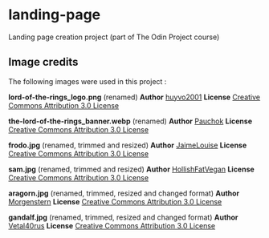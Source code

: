 # landing-page
Landing page creation project (part of The Odin Project course)

## Image credits

The following images were used in this project :

**lord-of-the-rings_logo.png** (renamed)
**Author** [huyvo2001](https://www.deviantart.com/huyvo2001/art/The-Lord-of-the-Rings-logo-943254611)
**License** [Creative Commons Attribution 3.0 License](https://creativecommons.org/licenses/by/3.0/)

**the-lord-of-the-rings_banner.webp** (renamed)
**Author** [Pauchok](https://www.goodfon.com/films/wallpaper-the-lord-of-the-rings-6974.html)
**License** [Creative Commons Attribution 3.0 License](https://creativecommons.org/licenses/by/3.0/)

**frodo.jpg** (renamed, trimmed and resized)
**Author** [JaimeLouise](https://www.deviantart.com/jaimelouise/art/Frodo-Ring-Wallpaper-184861103)
**License** [Creative Commons Attribution 3.0 License](https://creativecommons.org/licenses/by/3.0/)

**sam.jpg** (renamed, trimmed and resized)
**Author** [HollishFatVegan](https://www.deviantart.com/hollishfatvegan/art/Samwise-Gamgee-252928159)
**License** [Creative Commons Attribution 3.0 License](https://creativecommons.org/licenses/by/3.0/)

**aragorn.jpg** (renamed, trimmed, resized and changed format)
**Author** [Morgenstern](https://www.goodfon.com/films/wallpaper-aragorn-elfinit-strannik.html)
**License** [Creative Commons Attribution 3.0 License](https://creativecommons.org/licenses/by/3.0/)

**gandalf.jpg** (renamed, trimmed, resized and changed format)
**Author** [Vetal40rus](https://www.goodfon.com/films/wallpaper-gendalf-gandalf-volshebnik.html)
**License** [Creative Commons Attribution 3.0 License](https://creativecommons.org/licenses/by/3.0/)